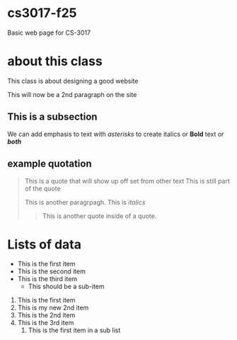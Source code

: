 # cs3017-f25
Basic web page for CS-3017


# about this class
This class is about designing a good website

This will now be a 2nd paragraph on the site

## This is a subsection
We can add emphasis to text with *asterisks* to create italics or **Bold** text or ***both*** 


## example quotation 

> This is a quote that will show up off set from other text
> This is still part of the quote
>
> This is another paragrpagh. This is *italics*
>
>> This is another quote inside of a quote.

# Lists of data 

+ This is the first item
+ This is the second item
+ This is the third item
  + This should be a sub-item
 
1. This is the first item
2. This is my new 2nd item
3. This is the 2nd item
4. This is the 3rd item
   1. This is the first item in a sub list
